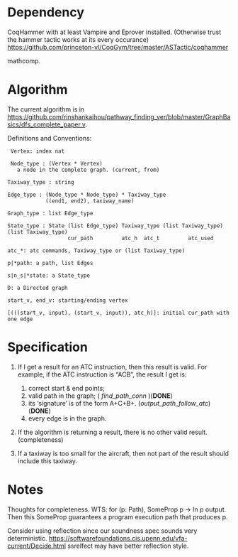 # Dependency
CoqHammer with at least Vampire and Eprover installed. (Otherwise trust the hammer tactic works at its every occurance) https://github.com/princeton-vl/CoqGym/tree/master/ASTactic/coqhammer

mathcomp.

# Algorithm
The current algorithm is in https://github.com/rinshankaihou/pathway_finding_ver/blob/master/GraphBasics/dfs_complete_paper.v.



Definitions and Conventions:

     Vertex: index nat
     
     Node_type : (Vertex * Vertex)
       a node in the complete graph. (current, from)
        
    Taxiway_type : string

    Edge_type : (Node_type * Node_type) * Taxiway_type
                ((end1, end2), taxiway_name)

    Graph_type : list Edge_type
    
    State_type : State (list Edge_type) Taxiway_type (list Taxiway_type) (list Taxiway_type) 
                       cur_path         atc_h  atc_t         atc_used
                       
    atc_*: atc commands, Taxiway_type or (list Taxiway_type)
    
    p|*path: a path, list Edges
    
    s|n_s|*state: a State_type

    D: a Directed graph
    
    start_v, end_v: starting/ending vertex
    
    [(((start_v, input), (start_v, input)), atc_h)]: initial cur_path with one edge


# Specification
1. If I get a result for an ATC instruction, then this result is valid. For example, if the ATC instruction is “ACB”, the result I get is:
   1. correct start & end points; 
   2. valid path in the graph; ( *find_path_conn* )(**DONE**)
   3. its ‘signature’ is of the form A+C+B+. (*output_path_follow_atc*)(**DONE**)
   4. every edge is in the graph.

2. If the algorithm is returning a result, there is no other valid result. (completeness)
3. If a taxiway is too small for the aircraft, then not part of the result should include this taxiway.

# Notes
Thoughts for completeness. WTS: for (p: Path), SomeProp p -> In p output.
Then this SomeProp guarantees a program execution path that produces p. 

Consider using reflection since our soundness spec sounds very deterministic.
https://softwarefoundations.cis.upenn.edu/vfa-current/Decide.html
ssrelfect may have better reflection style.
